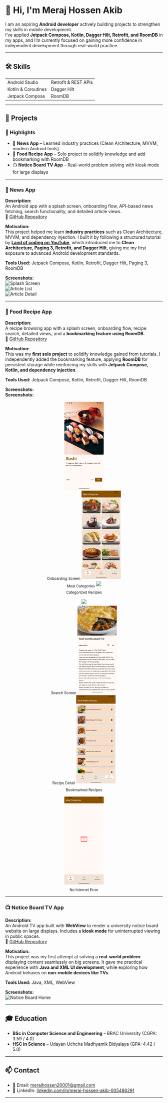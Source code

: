 # 👋 Hi, I'm Meraj Hossen Akib  

I am an aspiring **Android developer** actively building projects to strengthen my skills in mobile development.  
I’ve applied **Jetpack Compose, Kotlin, Dagger Hilt, Retrofit, and RoomDB** in my apps, and I’m currently focused on gaining more confidence in independent development through real-world practice.  


---

## 🛠️ Skills  
| | |
|---|---|
| Android Studio | Retrofit & REST APIs |
| Kotlin & Coroutines | Dagger Hilt |
| Jetpack Compose | RoomDB | 


---

## 📂 Projects  

### 🔎 Highlights
- 📰 **News App** – Learned industry practices (Clean Architecture, MVVM, modern Android tools)  
- 🍲 **Food Recipe App** – Solo project to solidify knowledge and add bookmarking with RoomDB  
- 📺 **Notice Board TV App** – Real-world problem solving with kiosk mode for large displays  

---

### 📰 News App  
**Description:**  
An Android app with a splash screen, onboarding flow, API-based news fetching, search functionality, and detailed article views.  
🔗 [GitHub Repository](https://github.com/Akibilies20001/News_App)  

**Motivation:**  
This project helped me learn **industry practices** such as Clean Architecture, MVVM, and dependency injection. I built it by following a structured tutorial by **[ Land of coding on YouTube](https://www.youtube.com/playlist?list=PLzZEuVaFb9Exi-pc8qtHBrrLg8bUn-TP6)**, which introduced me to **Clean Architecture, Paging 3, Retrofit, and Dagger Hilt**, giving me my first exposure to advanced Android development standards.  

**Tools Used:** Jetpack Compose, Kotlin, Retrofit, Dagger Hilt, Paging 3, RoomDB  

**Screenshots:**  
![Splash Screen](screenshots/news_splash.png)  
![Article List](screenshots/news_list.png)  
![Article Detail](screenshots/news_detail.png)  
 

---

### 🍲 Food Recipe App  
**Description:**  
A recipe browsing app with a splash screen, onboarding flow, recipe search, detailed views, and a **bookmarking feature using RoomDB**.  
🔗 [GitHub Repository](https://github.com/Akibilies20001/Food_Recipe)  

**Motivation:**  
This was my **first solo project** to solidify knowledge gained from tutorials. I independently added the bookmarking feature, applying **RoomDB** for persistent storage while reinforcing my skills with **Jetpack Compose, Kotlin, and dependency injection**.  

**Tools Used:** Jetpack Compose, Kotlin, Retrofit, Dagger Hilt, RoomDB  

**Screenshots:**  
**Screenshots:**  

<p align="center">
  <img src="screenshots/Food_Recipe/Onboarding_Screen.png" width="25%" /><br/>
  <sub>Onboarding Screen</sub>
  <img src="screenshots/Food_Recipe/Meal_Categories.png" width="25%" /><br/>
  <sub>Meal Categories</sub>
  <img src="screenshots/Food_Recipe/Categorized_Screen.png" width="25%" /><br/>
  <sub>Categorized Recipes</sub>
</p>

<p align="center">
 <img src="screenshots/Food_Recipe/Search_Screen.png" width="25%" /><br/>
  <sub>Search Screen</sub>
  <img src="screenshots/Food_Recipe/Detail_Screen.png" width="25%" /><br/>
  <sub>Recipe Detail</sub>
  <img src="screenshots/Food_Recipe/Bookmark_Screen.png" width="25%" /><br/>
  <sub>Bookmarked Recipes</sub>
</p>

<p align="center">
  <img src="screenshots/Food_Recipe/No_Internet_Error.png" width="25%" /><br/>
  <sub>No Internet Error</sub>
</p>

---

### 📺 Notice Board TV App  
**Description:**  
An Android TV app built with **WebView** to render a university notice board website on large displays. Includes a **kiosk mode** for uninterrupted viewing in public spaces.  
🔗 [GitHub Repository](https://github.com/Akibilies20001/Notice_Board_DIU)  

**Motivation:**  
This project was my first attempt at solving a **real-world problem**: displaying content seamlessly on big screens. It gave me practical experience with **Java and XML UI development**, while exploring how Android behaves on **non-mobile devices like TVs**.  

**Tools Used:** Java, XML, WebView  

**Screenshots:**  
![Notice Board Home](screenshots/notice_home.png)  

---

## 🎓 Education  
- **BSc in Computer Science and Engineering** – BRAC University (CGPA: 3.59 / 4.0)  
- **HSC in Science** – Udayan Uchcha Madhyamik Bidyalaya (GPA: 4.42 / 5.0)  

---

## 📫 Contact  
- 📧 Email: [merajhossen20001@gmail.com](mailto:merajhossen20001@gmail.com)  
- 💼 LinkedIn: [linkedin.com/in/meraj-hossen-akib-005486291](https://www.linkedin.com/in/meraj-hossen-akib-005486291/)  

---

